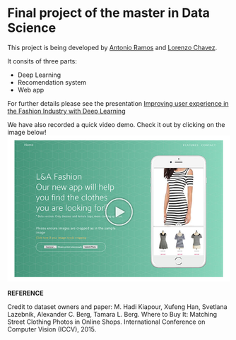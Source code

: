 # Final project of the master in Data Science

This project is being developed by [Antonio Ramos](https://github.com/antonioramos1/) and [Lorenzo Chavez](https://github.com/LorenzoChavez).

It  consits of three parts:
-   Deep Learning
-   Recomendation system
-   Web app

For further details please see the presentation [Improving user experience in the Fashion Industry with Deep Learning](presentation.pdf)

We have also recorded a quick video demo. Check it out by clicking on the image below!
[![](./static/img/demo.jpg)](https://www.youtube.com/watch?v=kmYEPvwTZLE)

**REFERENCE**

Credit to dataset owners and paper:
M. Hadi Kiapour, Xufeng Han, Svetlana Lazebnik, Alexander C. Berg, Tamara L. Berg. Where to Buy It: Matching Street Clothing Photos in Online Shops. International Conference on Computer Vision (ICCV), 2015.
